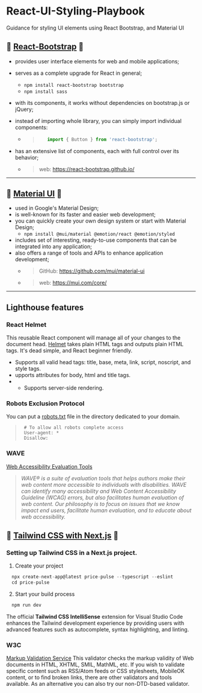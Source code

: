 # React-UI-Styling-Playbook
Guidance for styling UI elements using React Bootstrap, and Material UI

## 🌟 [React-Bootstrap](https://github.com/SKindij/React-UI-Styling-Playbook/tree/main/React-Bootstrap) 🌟
  - provides user interface elements for web and mobile applications;
  - serves as a complete upgrade for React in general;
      * ``npm install react-bootstrap bootstrap``
      * ``npm install sass``
  - with its components, it works without dependencies on bootstrap.js or jQuery;

  - instead of importing whole library, you can simply import individual components:
      * > ```javascript
        >    import { Button } from 'react-bootstrap';
        > ```
  - has an extensive list of components, each with full control over its behavior;
      * > web: https://react-bootstrap.github.io/

- - -

## 🌟 [Material UI](https://github.com/SKindij/React-UI-Styling-Playbook/tree/main/Material-UI) 🌟
  - used in Google's Material Design;
  - is well-known for its faster and easier web development;
  - you can quickly create your own design system or start with Material Design;
      *	``npm install @mui/material @emotion/react @emotion/styled``
  - includes set of interesting, ready-to-use components that can be integrated into any application;
  - also offers a range of tools and APIs to enhance application development;	
      * > GitHub: https://github.com/mui/material-ui
      * > web: https://mui.com/core/

- - -

## Lighthouse features



### React Helmet
This reusable React component will manage all of your changes to the document head.
[Helmet](https://github.com/nfl/react-helmet) takes plain HTML tags and outputs plain HTML tags. It's dead simple, and React beginner friendly.
+ Supports all valid head tags: title, base, meta, link, script, noscript, and style tags.
+ upports attributes for body, html and title tags.
+ + Supports server-side rendering.


### Robots Exclusion Protocol
You can put a [robots.txt](https://www.robotstxt.org/robotstxt.html) file in the directory dedicated to your domain.
> ```text
>  # To allow all robots complete access
>  User-agent: *
>  Disallow:
> ```

### WAVE 
[Web Accessibility Evaluation Tools](https://wave.webaim.org/)
> _WAVE® is a suite of evaluation tools that helps authors make their web content more accessible to individuals with disabilities. WAVE can identify many accessibility and Web Content Accessibility Guideline (WCAG) errors, but also facilitates human evaluation of web content. Our philosophy is to focus on issues that we know impact end users, facilitate human evaluation, and to educate about web accessibility._


## 🌟 [Tailwind CSS with Next.js](https://github.com/SKindij/React-UI-Styling-Playbook/tree/main/TailwindCSS) 🌟

### Setting up Tailwind CSS in a Next.js project.
1. Create your project
```go
  npx create-next-app@latest price-pulse --typescript --eslint
  cd price-pulse
```
2. Start your build process
```go
  npm run dev
```

The official **Tailwind CSS IntelliSense** extension for Visual Studio Code enhances the Tailwind development experience by providing users with advanced features such as autocomplete, syntax highlighting, and linting.
### W3C
[Markup Validation Service](https://validator.w3.org/)
This validator checks the markup validity of Web documents in HTML, XHTML, SMIL, MathML, etc. If you wish to validate specific content such as RSS/Atom feeds or CSS stylesheets, MobileOK content, or to find broken links, there are other validators and tools available. As an alternative you can also try our non-DTD-based validator.

